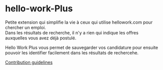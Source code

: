 # hello-work-Plus

Petite extension qui simplifie la vie à ceux qui utilise hellowork.com pour chercher un emploi.  
Dans les résultats de recherche, il n'y a rien qui indique les offres auxquelles vous avez déjà postulé.

Hello Work Plus vous permet de sauvegarder vos candidature pour ensuite pouvoir les identifier facilement 
dans les résultats de rechercehe.


[Contribution guidelines](./.github/CONTRIBUTING)
